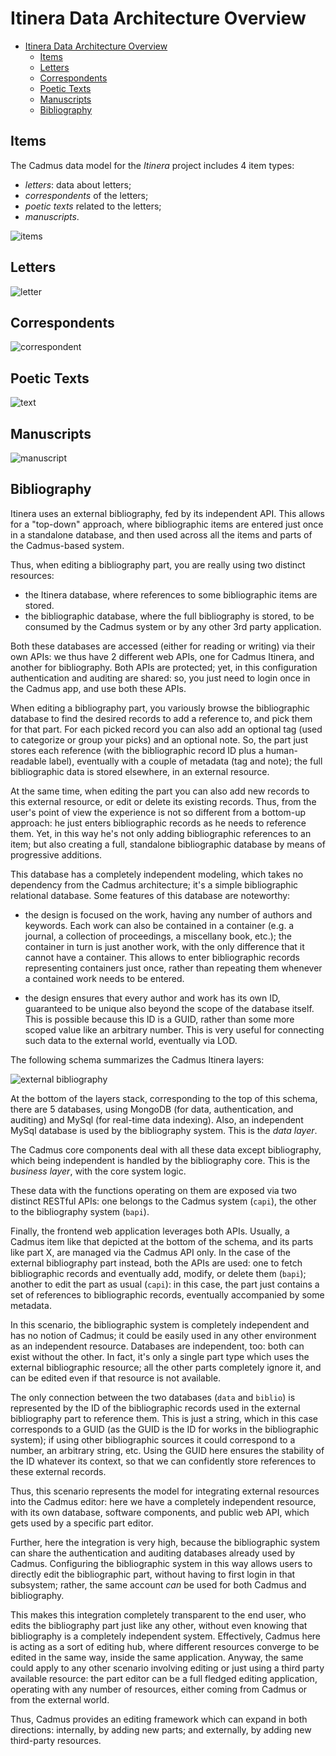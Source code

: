 # Itinera Data Architecture Overview

- [Itinera Data Architecture Overview](#itinera-data-architecture-overview)
  - [Items](#items)
  - [Letters](#letters)
  - [Correspondents](#correspondents)
  - [Poetic Texts](#poetic-texts)
  - [Manuscripts](#manuscripts)
  - [Bibliography](#bibliography)

## Items

The Cadmus data model for the _Itinera_ project includes 4 item types:

- *letters*: data about letters;
- *correspondents* of the letters;
- *poetic texts* related to the letters;
- *manuscripts*.

![items](./images/models-items.png)

## Letters

![letter](./images/models-letter.png)

## Correspondents

![correspondent](./images/models-correspondent.png)

## Poetic Texts

![text](./images/models-text.png)

## Manuscripts

![manuscript](./images/models-ms.png)

## Bibliography

Itinera uses an external bibliography, fed by its independent API. This allows for a "top-down" approach, where bibliographic items are entered just once in a standalone database, and then used across all the items and parts of the Cadmus-based system.

Thus, when editing a bibliography part, you are really using two distinct resources:

- the Itinera database, where references to some bibliographic items are stored.
- the bibliographic database, where the full bibliography is stored, to be consumed by the Cadmus system or by any other 3rd party application.

Both these databases are accessed (either for reading or writing) via their own APIs: we thus have 2 different web APIs, one for Cadmus Itinera, and another for bibliography. Both APIs are protected; yet, in this configuration authentication and auditing are shared: so, you just need to login once in the Cadmus app, and use both these APIs.

When editing a bibliography part, you variously browse the bibliographic database to find the desired records to add a reference to, and pick them for that part. For each picked record you can also add an optional tag (used to categorize or group your picks) and an optional note. So, the part just stores each reference (with the bibliographic record ID plus a human-readable label), eventually with a couple of metadata (tag and note); the full bibliographic data is stored elsewhere, in an external resource.

At the same time, when editing the part you can also add new records to this external resource, or edit or delete its existing records. Thus, from the user's point of view the experience is not so different from a bottom-up approach: he just enters bibliographic records as he needs to reference them. Yet, in this way he's not only adding bibliographic references to an item; but also creating a full, standalone bibliographic database by means of progressive additions.

This database has a completely independent modeling, which takes no dependency from the Cadmus architecture; it's a simple bibliographic relational database. Some features of this database are noteworthy:

- the design is focused on the work, having any number of authors and keywords. Each work can also be contained in a container (e.g. a journal, a collection of proceedings, a miscellany book, etc.); the container in turn is just another work, with the only difference that it cannot have a container. This allows to enter bibliographic records representing containers just once, rather than repeating them whenever a contained work needs to be entered.

- the design ensures that every author and work has its own ID, guaranteed to be unique also beyond the scope of the database itself. This is possible because this ID is a GUID, rather than some more scoped value like an arbitrary number. This is very useful for connecting such data to the external world, eventually via LOD.

The following schema summarizes the Cadmus Itinera layers:

![external bibliography](./images/ext-bibliography.png)

At the bottom of the layers stack, corresponding to the top of this schema, there are 5 databases, using MongoDB (for data, authentication, and auditing) and MySql (for real-time data indexing). Also, an independent MySql database is used by the bibliography system. This is the _data layer_.

The Cadmus core components deal with all these data except bibliography, which being independent is handled by the bibliography core. This is the _business layer_, with the core system logic.

These data with the functions operating on them are exposed via two distinct RESTful APIs: one belongs to the Cadmus system (`capi`), the other to the bibliography system (`bapi`).

Finally, the frontend web application leverages both APIs. Usually, a Cadmus item like that depicted at the bottom of the schema, and its parts like part X, are managed via the Cadmus API only. In the case of the external bibliography part instead, both the APIs are used: one to fetch bibliographic records and eventually add, modify, or delete them (`bapi`); another to edit the part as usual (`capi`): in this case, the part just contains a set of references to bibliographic records, eventually accompanied by some metadata.

In this scenario, the bibliographic system is completely independent and has no notion of Cadmus; it could be easily used in any other environment as an independent resource. Databases are independent, too: both can exist without the other. In fact, it's only a single part type which uses the external bibliographic resource; all the other parts completely ignore it, and can be edited even if that resource is not available.

The only connection between the two databases (`data` and `biblio`) is represented by the ID of the bibliographic records used in the external bibliography part to reference them. This is just a string, which in this case corresponds to a GUID (as the GUID is the ID for works in the bibliographic system); if using other bibliographic sources it could correspond to a number, an arbitrary string, etc. Using the GUID here ensures the stability of the ID whatever its context, so that we can confidently store references to these external records.

Thus, this scenario represents the model for integrating external resources into the Cadmus editor: here we have a completely independent resource, with its own database, software components, and public web API, which gets used by a specific part editor.

Further, here the integration is very high, because the bibliographic system can share the authentication and auditing databases already used by Cadmus. Configuring the bibliographic system in this way allows users to directly edit the bibliographic part, without having to first login in that subsystem; rather, the same account _can_ be used for both Cadmus and bibliography.

This makes this integration completely transparent to the end user, who edits the bibliography part just like any other, without even knowing that bibliography is a completely independent system. Effectively, Cadmus here is acting as a sort of editing hub, where different resources converge to be edited in the same way, inside the same application. Anyway, the same could apply to any other scenario involving editing or just using a third party available resource: the part editor can be a full fledged editing application, operating with any number of resources, either coming from Cadmus or from the external world.

Thus, Cadmus provides an editing framework which can expand in both directions: internally, by adding new parts; and externally, by adding new third-party resources.
